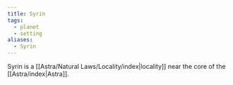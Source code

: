 ```yaml
---
title: Syrin
tags:
  - planet
  - setting
aliases:
  - Syrin
---
```


Syrin is a [[Astra/Natural Laws/Locality/index|locality]] near the core of the [[Astra/index|Astra]].